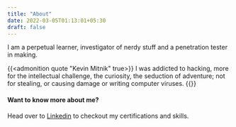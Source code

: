 ```yaml
---
title: "About"
date: 2022-03-05T01:13:01+05:30
draft: false
---
```

I am a perpetual learner, investigator of nerdy stuff and a penetration tester in making. 


{{<admonition quote "Kevin Mitnik" true>}}
I was addicted to hacking, more for the intellectual   challenge, the curiosity, the seduction of adventure; not for stealing, or causing damage or writing computer viruses.
{{</admonition>}}

#### Want to know more about me?
Head over to <i class='fab fa-linkedin fa-fw'></i> [Linkedin](https://linkedin.com/in/ybtyagi) to checkout my certifications and skills.
